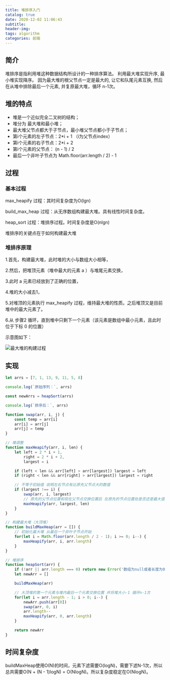 ```yaml
---
title: 堆排序入门
catalog: true
date: 2020-12-02 11:06:43
subtitle:
header-img:
tags: algorithm
categories: 前端
---
```


## 简介

  堆排序是指利用堆这种数据结构所设计的一种排序算法。
  利用最大堆实现升序, 最小堆实现降序。
  因为最大堆的根父节点一定是最大的, 让它和队尾元素互换, 然后在从堆中排除最后一个元素, 并复原最大堆，循环 n-1次。
  
## 堆的特点

- 堆是一个近似完全二叉树的结构；
- 堆分为 最大堆和最小堆；
- 最大堆父节点都大于子节点，最小堆父节点都小于子节点；
- 第i个元素的左子节点：2*i + 1  （i为父节点index）
- 第i个元素的右子节点：2*i + 2
- 第i个元素的父节点： (n - 1) / 2
- 最后一个非叶子节点为 Math.floor(arr.length / 2) - 1

## 过程

### 基本过程

max_heapify 过程：其时间复杂度为O(lgn)

build_max_heap 过程：从无序数组构建最大堆。具有线性时间复杂度。

heap_sort 过程：堆排序过程。时间复杂度是O(nlgn)

堆排序的关键点在于如何构建最大堆

### 堆排序原理

1.首先，构建最大堆，此时堆的大小与数组大小相等，

2.然后，把堆顶元素（堆中最大的元素 a ）与堆尾元素交换，

3.此时 a 元素已经放到了正确的位置，

4.堆的大小减去1，

5.对堆顶的元素执行 max_heapify 过程，维持最大堆的性质。之后堆顶又是目前堆中的最大元素了。

6.从 步骤2 循环，直到堆中只剩下一个元素（该元素是数组中最小元素，且此时位于下标 0 的位置）

示意图如下：

![最大堆的构建过程](https://i.loli.net/2020/03/21/Mqn8abVcAim9GTu.png)

## 实现

```javascript
let arrs = [7, 1, 13, 9, 11, 5, 8]

console.log(`原始序列：`, arrs)

const newArrs = heapSort(arrs)

console.log(`排序后：`, arrs)

function swap(arr, i, j) {
    const temp = arr[i]
    arr[i] = arr[j]
    arr[j] = temp
}

// 堆调整
function maxHeapify(arr, i, len) {
    let left = 2 * i + 1,
        right = 2 * i + 2,
        largest = i

    if (left < len && arr[left] > arr[largest]) largest = left
    if (right < len && arr[right] > arr[largest]) largest = right

    // 不等于初始值 说明左右节点有比原先父节点大的数值
    if (largest !== i) {
        swap(arr, i, largest)
        // 原先的父节点位置和现在父节点交换位置后 在原先的节点位置处是否还是最大值 需要判断比较
        maxHeapify(arr, largest, len)
    }
}

// 构建最大堆（大顶堆）
function buildMaxHeap(arr = []) {
    // 初始化最大堆 从最后一个非叶子节点开始
    for(let i = Math.floor(arr.length / 2 - 1); i >= 0; i--) {
        maxHeapify(arr, i, arr.length)
    }
}

// 堆排序
function heapSort(arr) {
    if (!arr || arr.length === 0) return new Error('数组为null或者长度为0')
    let newArr = []

    buildMaxHeap(arr)

    // 大顶堆的第一个元素与堆内最后一个元素交换位置 并将堆大小-1 循环n-1次
    for(let i = arr.length - 1; i > 0; i--) {
        newArr.push(arr[0])
        swap(arr, 0, i)
        arr.length--
        maxHeapify(arr, 0, arr.length)
    }

    return newArr
}

```

## 时间复杂度

buildMaxHeap使用O(N)的时间，元素下滤需要O(logN)，需要下滤N-1次，所以总共需要O(N + (N - 1)logN) = O(NlogN)。所以复杂度稳定在O(NlogN)。
